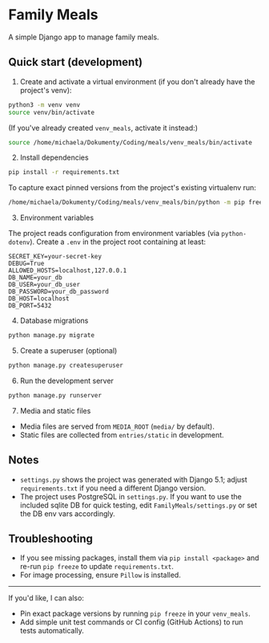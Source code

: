 # Family Meals

A simple Django app to manage family meals.

## Quick start (development)

1. Create and activate a virtual environment (if you don't already have the project's venv):

```bash
python3 -m venv venv
source venv/bin/activate
```

(If you've already created `venv_meals`, activate it instead:)

```bash
source /home/michaela/Dokumenty/Coding/meals/venv_meals/bin/activate
```

2. Install dependencies

```bash
pip install -r requirements.txt
```

To capture exact pinned versions from the project's existing virtualenv run:

```bash
/home/michaela/Dokumenty/Coding/meals/venv_meals/bin/python -m pip freeze > requirements.txt
```

3. Environment variables

The project reads configuration from environment variables (via `python-dotenv`). Create a `.env` in the project root containing at least:

```
SECRET_KEY=your-secret-key
DEBUG=True
ALLOWED_HOSTS=localhost,127.0.0.1
DB_NAME=your_db
DB_USER=your_db_user
DB_PASSWORD=your_db_password
DB_HOST=localhost
DB_PORT=5432
```

4. Database migrations

```bash
python manage.py migrate
```

5. Create a superuser (optional)

```bash
python manage.py createsuperuser
```

6. Run the development server

```bash
python manage.py runserver
```

7. Media and static files

- Media files are served from `MEDIA_ROOT` (`media/` by default).
- Static files are collected from `entries/static` in development.

## Notes

- `settings.py` shows the project was generated with Django 5.1; adjust `requirements.txt` if you need a different Django version.
- The project uses PostgreSQL in `settings.py`. If you want to use the included sqlite DB for quick testing, edit `FamilyMeals/settings.py` or set the DB env vars accordingly.

## Troubleshooting

- If you see missing packages, install them via `pip install <package>` and re-run `pip freeze` to update `requirements.txt`.
- For image processing, ensure `Pillow` is installed.

---

If you'd like, I can also:
- Pin exact package versions by running `pip freeze` in your `venv_meals`.
- Add simple unit test commands or CI config (GitHub Actions) to run tests automatically.